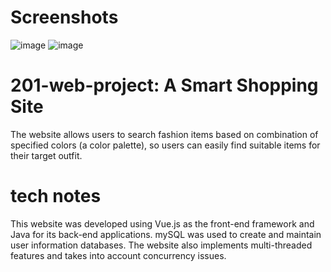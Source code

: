 # Screenshots
![image](https://user-images.githubusercontent.com/40805576/154398796-fab45146-06a8-4538-83ff-1be419aa3601.png)
![image](https://user-images.githubusercontent.com/40805576/154398834-0f6258d2-3a6b-4075-89f0-e85c861c8e9a.png)

# 201-web-project: A Smart Shopping Site
The website allows users to search fashion items based on combination of specified colors (a color palette), so users can easily find suitable items for their target outfit.

# tech notes
This website was developed using Vue.js as the front-end framework and Java for its back-end applications. mySQL was used to create and maintain user information databases. The website also implements multi-threaded features and takes into account concurrency issues.
